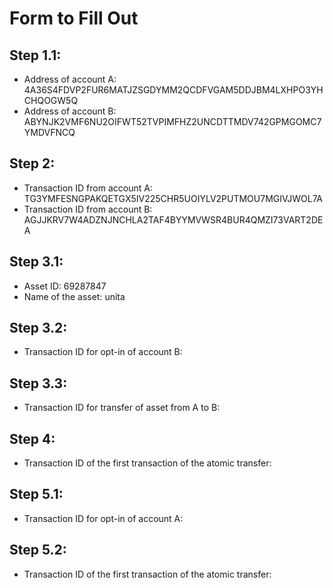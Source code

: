 # Form to Fill Out

## Step 1.1:

* Address of account A: 4A36S4FDVP2FUR6MATJZSGDYMM2QCDFVGAM5DDJBM4LXHPO3YHCHQOGW5Q
* Address of account B: ABYNJK2VMF6NU2OIFWT52TVPIMFHZ2UNCDTTMDV742GPMGOMC7YMDVFNCQ

## Step 2:

* Transaction ID from account A: TG3YMFESNGPAKQETGX5IV225CHR5UOIYLV2PUTMOU7MGIVJWOL7A
* Transaction ID from account B: AGJJKRV7W4ADZNJNCHLA2TAF4BYYMVWSR4BUR4QMZI73VART2DEA

## Step 3.1:

* Asset ID: 69287847
* Name of the asset: unita

## Step 3.2:

* Transaction ID for opt-in of account B:

## Step 3.3:

* Transaction ID for transfer of asset from A to B:

## Step 4:

* Transaction ID of the first transaction of the atomic transfer:

## Step 5.1:

* Transaction ID for opt-in of account A:

## Step 5.2:

* Transaction ID of the first transaction of the atomic transfer:
